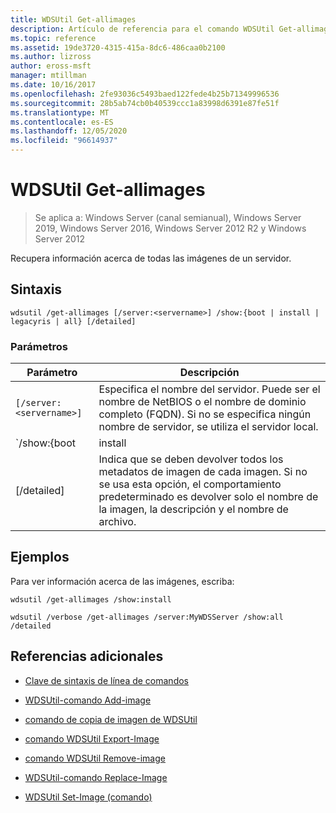 ```yaml
---
title: WDSUtil Get-allimages
description: Artículo de referencia para el comando WDSUtil Get-allimages, que recupera información acerca de todas las imágenes de un servidor.
ms.topic: reference
ms.assetid: 19de3720-4315-415a-8dc6-486caa0b2100
ms.author: lizross
author: eross-msft
manager: mtillman
ms.date: 10/16/2017
ms.openlocfilehash: 2fe93036c5493baed122fede4b25b71349996536
ms.sourcegitcommit: 28b5ab74cb0b40539ccc1a83998d6391e87fe51f
ms.translationtype: MT
ms.contentlocale: es-ES
ms.lasthandoff: 12/05/2020
ms.locfileid: "96614937"
---
```

# <a name="wdsutil-get-allimages"></a>WDSUtil Get-allimages

> Se aplica a: Windows Server (canal semianual), Windows Server 2019, Windows Server 2016, Windows Server 2012 R2 y Windows Server 2012

Recupera información acerca de todas las imágenes de un servidor.

## <a name="syntax"></a>Sintaxis

```
wdsutil /get-allimages [/server:<servername>] /show:{boot | install | legacyris | all} [/detailed]
```

### <a name="parameters"></a>Parámetros

| Parámetro | Descripción |
|--|--|
| `[/server:<servername>]` | Especifica el nombre del servidor. Puede ser el nombre de NetBIOS o el nombre de dominio completo (FQDN). Si no se especifica ningún nombre de servidor, se utiliza el servidor local. |
| `/show:{boot | install | legacyris | all}` | Donde **boot** solo devuelve imágenes de arranque, **install** devuelve las imágenes de instalación, así como información acerca de los grupos de imágenes que los contienen, **LegacyRis** solo devuelve imágenes de los servicios de instalación remota (RIS) y **All** devuelve información de la imagen de arranque, instala información de la imagen (incluida la información sobre los grupos de imágenes) e información de la imagen de RIS. |
| [/detailed] | Indica que se deben devolver todos los metadatos de imagen de cada imagen. Si no se usa esta opción, el comportamiento predeterminado es devolver solo el nombre de la imagen, la descripción y el nombre de archivo. |

## <a name="examples"></a>Ejemplos

Para ver información acerca de las imágenes, escriba:

```
wdsutil /get-allimages /show:install
```

```
wdsutil /verbose /get-allimages /server:MyWDSServer /show:all /detailed
```

## <a name="additional-references"></a>Referencias adicionales

- [Clave de sintaxis de línea de comandos](command-line-syntax-key.md)

- [WDSUtil-comando Add-image](wdsutil-add-image.md)

- [comando de copia de imagen de WDSUtil](wdsutil-copy-image.md)

- [comando WDSUtil Export-Image](wdsutil-export-image.md)

- [comando WDSUtil Remove-image](wdsutil-remove-image.md)

- [WDSUtil-comando Replace-Image](wdsutil-replace-image.md)

- [WDSUtil Set-Image (comando)](wdsutil-set-image.md)

